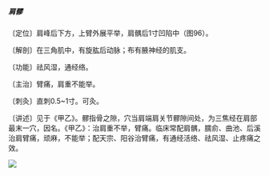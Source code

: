 ##### 肩髎

〔定位〕肩峰后下方，上臂外展平举，肩髃后1寸凹陷中（图96）。

〔解剖〕在三角肌中，有旋肱后动脉；布有腋神经的肌支。

〔功能〕祛风湿，通经络。

〔主治〕臂痛，肩重不能举。

〔刺灸〕直刺0.5~1寸。可灸。

〔讲述〕见于《甲乙》。髎指骨之隙，穴当肩端肩关节髎隙间处，为三焦经在肩部最末一穴，因名。《甲乙》：治肩重不举，臂痛。临床常配肩髃，臑俞、曲池、后溪治肩臂痛，顽麻，不能举；配天宗、阳谷治臂痛，有通经活络、祛风湿、止疼痛之效。

![](img/图96.jpg)

